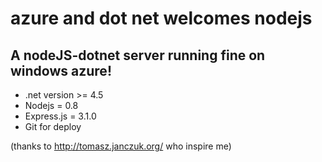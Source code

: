 # azure and dot net welcomes nodejs

## A nodeJS-dotnet server running fine on windows azure!

* .net version >= 4.5
* Nodejs = 0.8
* Express.js = 3.1.0
* Git for deploy

(thanks to http://tomasz.janczuk.org/ who inspire me)
